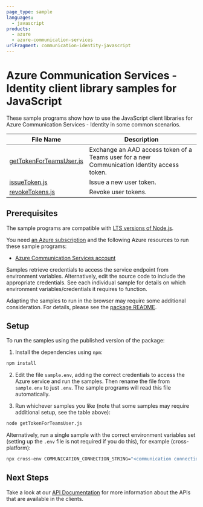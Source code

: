 ```yaml
---
page_type: sample
languages:
  - javascript
products:
  - azure
  - azure-communication-services
urlFragment: communication-identity-javascript
---
```


# Azure Communication Services - Identity client library samples for JavaScript

These sample programs show how to use the JavaScript client libraries for Azure Communication Services - Identity in some common scenarios.

| **File Name**                                   | **Description**                                                                             |
| ----------------------------------------------- | ------------------------------------------------------------------------------------------- |
| [getTokenForTeamsUser.js][gettokenforteamsuser] | Exchange an AAD access token of a Teams user for a new Communication Identity access token. |
| [issueToken.js][issuetoken]                     | Issue a new user token.                                                                     |
| [revokeTokens.js][revoketokens]                 | Revoke user tokens.                                                                         |

## Prerequisites

The sample programs are compatible with [LTS versions of Node.js](https://nodejs.org/about/releases/).

You need [an Azure subscription][freesub] and the following Azure resources to run these sample programs:

- [Azure Communication Services account][createinstance_azurecommunicationservicesaccount]

Samples retrieve credentials to access the service endpoint from environment variables. Alternatively, edit the source code to include the appropriate credentials. See each individual sample for details on which environment variables/credentials it requires to function.

Adapting the samples to run in the browser may require some additional consideration. For details, please see the [package README][package].

## Setup

To run the samples using the published version of the package:

1. Install the dependencies using `npm`:

```bash
npm install
```

2. Edit the file `sample.env`, adding the correct credentials to access the Azure service and run the samples. Then rename the file from `sample.env` to just `.env`. The sample programs will read this file automatically.

3. Run whichever samples you like (note that some samples may require additional setup, see the table above):

```bash
node getTokenForTeamsUser.js
```

Alternatively, run a single sample with the correct environment variables set (setting up the `.env` file is not required if you do this), for example (cross-platform):

```bash
npx cross-env COMMUNICATION_CONNECTION_STRING="<communication connection string>" COMMUNICATION_M365_AAD_TENANT="<communication m365 aad tenant>" COMMUNICATION_M365_APP_ID="<communication m365 app id>" COMMUNICATION_M365_SCOPE="<communication m365 scope>" COMMUNICATION_M365_AAD_AUTHORITY="<communication m365 aad authority>" COMMUNICATION_MSAL_USERNAME="<communication msal username>" COMMUNICATION_MSAL_PASSWORD="<communication msal password>" SKIP_INT_IDENTITY_EXCHANGE_TOKEN_TEST="<skip int identity exchange token test>" node getTokenForTeamsUser.js
```

## Next Steps

Take a look at our [API Documentation][apiref] for more information about the APIs that are available in the clients.

[gettokenforteamsuser]: https://github.com/Azure/azure-sdk-for-js/blob/main/sdk/communication/communication-identity/samples/v1/javascript/getTokenForTeamsUser.js
[issuetoken]: https://github.com/Azure/azure-sdk-for-js/blob/main/sdk/communication/communication-identity/samples/v1/javascript/issueToken.js
[revoketokens]: https://github.com/Azure/azure-sdk-for-js/blob/main/sdk/communication/communication-identity/samples/v1/javascript/revokeTokens.js
[apiref]: https://docs.microsoft.com/javascript/api/@azure/communication-identity
[freesub]: https://azure.microsoft.com/free/
[createinstance_azurecommunicationservicesaccount]: https://docs.microsoft.com/azure/communication-services/quickstarts/create-communication-resource
[package]: https://github.com/Azure/azure-sdk-for-js/tree/main/sdk/communication/communication-identity/README.md
